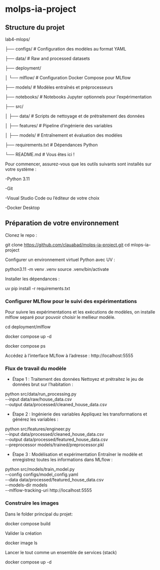 # molps-ia-project

## Structure du projet
lab4-mlops/

├── configs/                # Configuration des modèles au format YAML

├── data/                   # Raw and processed datasets

├── deployment/

│   └── mlflow/             # Configuration Docker Compose pour MLflow

├── models/                 # Modèles entraînés et préprocesseurs

├── notebooks/              # Notebooks Jupyter optionnels pour l’expérimentation

├── src/

│   ├── data/               # Scripts de nettoyage et de prétraitement des données

│   ├── features/           # Pipeline d’ingénierie des variables

│   ├── models/             # Entraînement et évaluation des modèles

├── requirements.txt        # Dépendances Python

└── README.md               # Vous êtes ici !


Pour commencer, assurez-vous que les outils suivants sont installés sur votre système :

-Python 3.11

-Git

-Visual Studio Code ou l’éditeur de votre choix

-Docker Desktop

## Préparation de votre environnement


Clonez le repo :

git clone https://github.com/clauabad/molps-ia-project.git
cd mlops-ia-project

Configurer un environnement virtuel Python avec UV :

python3.11 -m venv .venv
source .venv/bin/activate

Installer les dépendances :

uv pip install -r requirements.txt


### Configurer MLflow pour le suivi des expérimentations
Pour suivre les expérimentations et les exécutions de modèles, 
on installe mlflow separé pour pouvoir choisir le mellieur modèle.

cd deployment/mlflow

docker compose up -d

docker compose ps


Accédez à l’interface MLflow à l’adresse : http://localhost:5555

### Flux de travail du modèle

- Étape 1 : Traitement des données
Nettoyez et prétraitez le jeu de données brut sur l’habitation :

python src/data/run_processing.py \
  --input data/raw/house_data.csv \
  --output data/processed/cleaned_house_data.csv

- Étape 2 : Ingénierie des variables
Appliquez les transformations et générez les variables :


python src/features/engineer.py \
  --input data/processed/cleaned_house_data.csv \
  --output data/processed/featured_house_data.csv \
  --preprocessor models/trained/preprocessor.pkl

- Étape 3 : Modélisation et expérimentation
Entraîner le modèle et enregistrez toutes les informations dans MLflow :

python src/models/train_model.py \
  --config configs/model_config.yaml \
  --data data/processed/featured_house_data.csv \
  --models-dir models \
  --mlflow-tracking-uri http://localhost:5555


### Construire les images

Dans le folder principal du projet:

docker compose build

Valider la création

docker image ls

Lancer le tout comme un ensemble de services (stack)

docker compose up -d